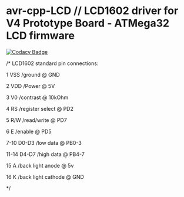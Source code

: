 # avr-cpp-LCD // LCD1602 driver for V4 Prototype Board - ATMega32 LCD firmware
[![Codacy Badge](https://api.codacy.com/project/badge/Grade/830ab9c0c1c34111aaa730ce0307c6ad)](https://app.codacy.com/manual/ViktorMaximilian-H/avr-cpp-LCD?utm_source=github.com&utm_medium=referral&utm_content=ViktorMaximilian-H/avr-cpp-LCD&utm_campaign=Badge_Grade_Dashboard)

/*
LCD1602 standard pin connections:

1       VSS     /ground                 @ GND

2		    VDD		  /Power				          @	5V

3		    V0		  /contrast			          @	10kOhm

4		    RS		  /register select	      @	PD2

5		    R/W		  /read/write			        @	PD7

6		    E		    /enable				          @	PD5

7-10	  D0-D3	  /low data			          @	PB0-3

11-14	  D4-D7	  /high data			        @	PB4-7

15		  A		    /back light anode	      @	5v

16		  K		    /back light cathode	    @	GND

*/
